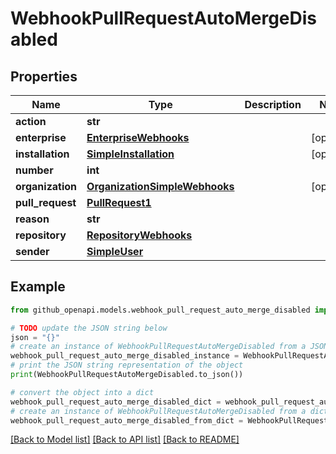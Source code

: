 # WebhookPullRequestAutoMergeDisabled


## Properties

Name | Type | Description | Notes
------------ | ------------- | ------------- | -------------
**action** | **str** |  | 
**enterprise** | [**EnterpriseWebhooks**](EnterpriseWebhooks.md) |  | [optional] 
**installation** | [**SimpleInstallation**](SimpleInstallation.md) |  | [optional] 
**number** | **int** |  | 
**organization** | [**OrganizationSimpleWebhooks**](OrganizationSimpleWebhooks.md) |  | [optional] 
**pull_request** | [**PullRequest1**](PullRequest1.md) |  | 
**reason** | **str** |  | 
**repository** | [**RepositoryWebhooks**](RepositoryWebhooks.md) |  | 
**sender** | [**SimpleUser**](SimpleUser.md) |  | 

## Example

```python
from github_openapi.models.webhook_pull_request_auto_merge_disabled import WebhookPullRequestAutoMergeDisabled

# TODO update the JSON string below
json = "{}"
# create an instance of WebhookPullRequestAutoMergeDisabled from a JSON string
webhook_pull_request_auto_merge_disabled_instance = WebhookPullRequestAutoMergeDisabled.from_json(json)
# print the JSON string representation of the object
print(WebhookPullRequestAutoMergeDisabled.to_json())

# convert the object into a dict
webhook_pull_request_auto_merge_disabled_dict = webhook_pull_request_auto_merge_disabled_instance.to_dict()
# create an instance of WebhookPullRequestAutoMergeDisabled from a dict
webhook_pull_request_auto_merge_disabled_from_dict = WebhookPullRequestAutoMergeDisabled.from_dict(webhook_pull_request_auto_merge_disabled_dict)
```
[[Back to Model list]](../README.md#documentation-for-models) [[Back to API list]](../README.md#documentation-for-api-endpoints) [[Back to README]](../README.md)



